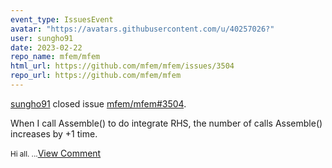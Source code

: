 ```yaml
---
event_type: IssuesEvent
avatar: "https://avatars.githubusercontent.com/u/40257026?"
user: sungho91
date: 2023-02-22
repo_name: mfem/mfem
html_url: https://github.com/mfem/mfem/issues/3504
repo_url: https://github.com/mfem/mfem
---
```


<a href='https://github.com/sungho91' target='_blank'>sungho91</a> closed issue <a href='https://github.com/mfem/mfem/issues/3504' target='_blank'>mfem/mfem#3504</a>.

<p>When I call Assemble() to do integrate RHS, the number of calls Assemble() increases by +1 time.</p><small>Hi all....</small><a href='https://github.com/mfem/mfem/issues/3504' target='_blank'>View Comment</a>